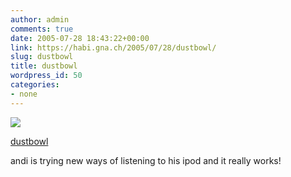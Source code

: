 ```yaml
---
author: admin
comments: true
date: 2005-07-28 18:43:22+00:00
link: https://habi.gna.ch/2005/07/28/dustbowl/
slug: dustbowl
title: dustbowl
wordpress_id: 50
categories:
- none
---
```



 [![](http://photos23.flickr.com/29260439_4349019c55_m.jpg)](https://www.flickr.com/photos/habi/29260439/)
   

 
  [dustbowl](https://www.flickr.com/photos/habi/29260439/)
    

 



andi is trying new ways of listening to his ipod and it really works!
  

